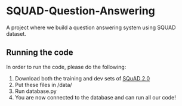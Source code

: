 # SQUAD-Question-Answering
A project where we build a question answering system using SQUAD dataset.

## Running the code

In order to run the code, please do the following:

1. Download both the training and dev sets of [SQuAD 2.0](https://rajpurkar.github.io/SQuAD-explorer/)
2. Put these files in /data/
3. Run database.py
4. You are now connected to the database and can run all our code! 